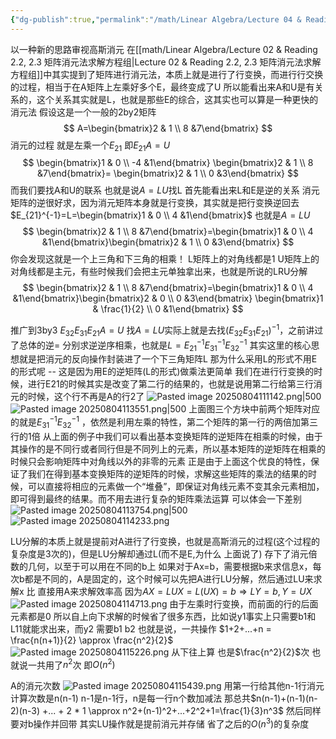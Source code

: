 ```yaml
---
{"dg-publish":true,"permalink":"/math/Linear Algebra/Lecture 04 & Reading 2.6 矩阵的LU, LRU分解/","dgPassFrontmatter":true,"noteIcon":"","created":"2025-08-04T10:26:11.536+08:00","updated":"2025-08-04T12:08:26.171+08:00"}
---
```


以一种新的思路审视高斯消元 
在[[math/Linear Algebra/Lecture 02 & Reading 2.2, 2.3 矩阵消元法求解方程组\|Lecture 02 & Reading 2.2, 2.3 矩阵消元法求解方程组]]中其实提到了矩阵进行消元法，本质上就是进行了行变换，而进行行交换的过程，相当于在A矩阵上左乘好多个E，最终变成了U
所以能看出来A和U是有关系的，这个关系其实就是L，也就是那些E的综合，这其实也可以算是一种更快的消元法
假设这是一个一般的2by2矩阵
$$
A=\begin{bmatrix}2 & 1 \\ 8 &7\end{bmatrix}
$$
消元的过程 就是左乘一个$E_{21}$  即$E_{21}A=U$
$$
\begin{bmatrix}1 & 0 \\ -4 &1\end{bmatrix}
\begin{bmatrix}2 & 1 \\ 8 &7\end{bmatrix}=
\begin{bmatrix}2 & 1 \\ 0 &3\end{bmatrix}
$$
而我们要找A和U的联系 也就是说$A=LU$找L
首先能看出来L和E是逆的关系
消元矩阵的逆很好求，因为消元矩阵本身就是行变换，其实就是把行变换逆回去 $E_{21}^{-1}=L=\begin{bmatrix}1 & 0 \\ 4 &1\end{bmatrix}$
也就是$A=LU$
$$
\begin{bmatrix}2 & 1 \\ 8 &7\end{bmatrix}=\begin{bmatrix}1 & 0 \\ 4 &1\end{bmatrix}\begin{bmatrix}2 & 1 \\ 0 &3\end{bmatrix}
$$
你会发现这就是一个上三角和下三角的相乘！
L矩阵上的对角线都是1 U矩阵上的对角线都是主元，有些时候我们会把主元单独拿出来，也就是所说的LRU分解
$$
\begin{bmatrix}2 & 1 \\ 8 &7\end{bmatrix}=\begin{bmatrix}1 & 0 \\ 4 &1\end{bmatrix}\begin{bmatrix}2 & 0 \\ 0 &3\end{bmatrix}
\begin{bmatrix}1 & \frac{1}{2} \\ 0 &1\end{bmatrix}
$$

推广到3by3
$E_{32}E_{31}E_{21}A=U$ 找$A=LU$实际上就是去找$(E_{32}E_{31}E_{21})^{-1}$，之前讲过了总体的逆= 分别求逆逆序相乘，也就是$L=E_{21}^{-1}E_{31}^{-1}E_{32}^{-1}$
其实这里的核心思想就是把消元的反向操作封装进了一个下三角矩阵L
那为什么采用L的形式不用E的形式呢 -- 这是因为用E的逆矩阵(L的形式)做乘法更简单
我们在进行行变换的时候，进行E21的时候其实是改变了第二行的结果的，也就是说用第二行给第三行消元的时候，这个行不再是A的行2了
![Pasted image 20250804111142.png|500](/img/user/accessory/Pasted%20image%2020250804111142.png)
![Pasted image 20250804113551.png|500](/img/user/accessory/Pasted%20image%2020250804113551.png)
上面图三个方块中前两个矩阵对应的就是$E_{31}^{-1}E_{32}^{-1}$ ，依然是利用左乘的特性，第二个矩阵的第一行的两倍加第三行的1倍
从上面的例子中我们可以看出基本变换矩阵的逆矩阵在相乘的时候，由于其操作的是不同行或者同行但是不同列上的元素，所以基本矩阵的逆矩阵在相乘的时候只会影响矩阵中对角线以外的非零的元素
正是由于上面这个优良的特性，保证了我们在得到基本变换矩阵的逆矩阵的时候，求解这些矩阵的乘法的结果的时候，可以直接将相应的元素做一个“堆叠”，即保证对角线元素不变其余元素相加，即可得到最终的结果。而不用去进行复杂的矩阵乘法运算
可以体会一下差别
![Pasted image 20250804113754.png|500](/img/user/accessory/Pasted%20image%2020250804113754.png)
![Pasted image 20250804114233.png](/img/user/accessory/Pasted%20image%2020250804114233.png)

LU分解的本质上就是提前对A进行了行变换，也就是高斯消元的过程(这个过程的复杂度是3次的)，但是LU分解却通过L(而不是E,为什么 上面说了) 存下了消元倍数的几何，以至于可以用在不同的b上
如果对于Ax=b，需要根据b来求信息x，每次b都是不同的，A是固定的，这个时候可以先把A进行LU分解，然后通过LU来求解x 比 直接用A来求解效率高
因为$AX=LUX=L(UX)=b \Rightarrow LY=b, Y=UX$
![Pasted image 20250804114713.png](/img/user/accessory/Pasted%20image%2020250804114713.png)
由于左乘时行变换，而前面的行的后面元素都是0 所以自上向下求解的时候省了很多东西，比如说y1事实上只需要b1和L11就能求出来，而y2 需要b1 b2
也就是说，一共操作 $1+2+...+n = \frac{n(n+1)}{2} \approx \frac{n^2}{2}$
![Pasted image 20250804115226.png](/img/user/accessory/Pasted%20image%2020250804115226.png)
从下往上算 也是$\frac{n^2}{2}$次  也就说一共用了$n^2$次 即$O(n^2)$

A的消元次数
![Pasted image 20250804115439.png](/img/user/accessory/Pasted%20image%2020250804115439.png)
用第一行给其他n-1行消元 计算次数是n(n-1) n-1是n-1行，n是每一行n个数加减法
那总共$n(n-1)+(n-1)(n-2)(n-3) +... + 2 * 1 \approx n^2+(n-1)^2+...+2^2+1=\frac{1}{3}n^3$
然后同样要对b操作并回带
其实LU操作就是提前消元并存储 省了之后的$O(n^3)$的复杂度







